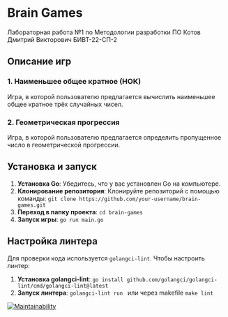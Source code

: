 # Brain Games
Лабораторная работа №1 по Методологии разработки ПО Котов Дмитрий Викторович БИВТ-22-СП-2 
## Описание игр

### 1. Наименьшее общее кратное (НОК)
Игра, в которой пользователю предлагается вычислить наименьшее общее кратное трёх случайных чисел.

### 2. Геометрическая прогрессия
Игра, в которой пользователю предлагается определить пропущенное число в геометрической прогрессии.

## Установка и запуск

1. **Установка Go**: Убедитесь, что у вас установлен Go на компьютере.
2. **Клонирование репозитория**: Клонируйте репозиторий с помощью команды: `git clone https://github.com/your-username/brain-games.git`
3. **Переход в папку проекта**: `cd brain-games`
4. **Запуск игры**: `go run main.go`

## Настройка линтера

Для проверки кода используется `golangci-lint`. Чтобы настроить линтер:

1. **Установка golangci-lint**: `go install github.com/golangci/golangci-lint/cmd/golangci-lint@latest`
2. **Запуск линтера**: `golangci-lint run ` или через makefile `make lint`

[![Maintainability](https://api.codeclimate.com/v1/badges/79c532d89c61e77fc4f4/maintainability)](https://codeclimate.com/github/kotovski000/brain-games/maintainability)

